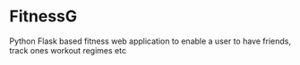 # FitnessG

Python Flask based fitness web application to enable a user to have friends, track ones workout regimes etc
